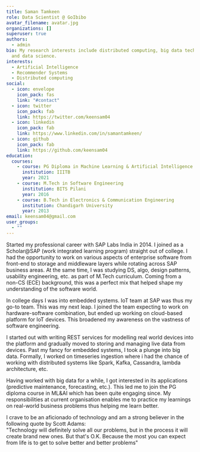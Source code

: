 ```yaml
---
title: Saman Tamkeen
role: Data Scientist @ GoIbibo
avatar_filename: avatar.jpg
organizations: []
superuser: true
authors:
  - admin
bio: My research interests include distributed computing, big data technologies
  and data science.
interests:
  - Artificial Intelligence
  - Recommender Systems
  - Distributed computing
social:
  - icon: envelope
    icon_pack: fas
    link: "#contact"
  - icon: twitter
    icon_pack: fab
    link: https://twitter.com/keensam04
  - icon: linkedin
    icon_pack: fab
    link: https://www.linkedin.com/in/samantamkeen/
  - icon: github
    icon_pack: fab
    link: https://github.com/keensam04
education:
  courses:
    - course: PG Diploma in Machine Learning & Artificial Intelligence
      institution: IIITB
      year: 2021
    - course: M.Tech in Software Engineering
      institution: BITS Pilani
      year: 2016
    - course: B.Tech in Electronics & Communication Engineering
      institution: Chandigarh University
      year: 2013
email: keensam04@gmail.com
user_groups:
  - ""
---
```

Started my professional career with SAP Labs India in 2014. I joined as a Scholar@SAP (work integrated learning program) straight out of college. I had the opportunity to work on various aspects of enterprise software from front-end to storage and middleware layers while rotating across SAP business areas. At the same time, I was studying DS, algo, design patterns, usability engineering, etc. as part of M.Tech curriculum. Coming from a non-CS (ECE) background, this was a perfect mix that helped shape my understanding of the software world.

In college days I was into embedded systems. IoT team at SAP was thus my go-to team. This was my next leap. I joined the team expecting to work on hardware-software combination, but ended up working on cloud-based platform for IoT devices. This broadened my awareness on the vastness of software engineering.

I started out with writing REST services for modelling real world devices into the platform and gradually moved to storing and managing live data from devices. Past my fancy for embedded systems, I took a plunge into big data. Formally, I worked on timeseries ingestion where i had the chance of working with distributed systems like Spark, Kafka, Cassandra, lambda architecture, etc.

Having worked with big data for a while, I got interested in its applications (predictive maintenance, forecasting, etc.). This led me to join the PG diploma course in ML&AI which has been quite engaging since. My responsibilities at current organisation enables me to practice my learnings on real-world business problems thus helping me learn better.

I crave to be an aficionado of technology and am a strong believer in the following quote by Scott Adams:\
"Technology will definitely solve all our problems, but in the process it will create brand new ones. But that's O.K. Because the most you can expect from life is to get to solve better and better problems"
